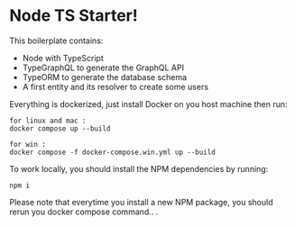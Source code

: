 # Node TS Starter!

This boilerplate contains:

- Node with TypeScript
- TypeGraphQL to generate the GraphQL API
- TypeORM to generate the database schema
- A first entity and its resolver to create some users

Everything is dockerized, just install Docker on you host machine then run:

```
for linux and mac :
docker compose up --build

for win :
docker compose -f docker-compose.win.yml up --build
```

To work locally, you should install the NPM dependencies by running:

```
npm i
```

Please note that everytime you install a new NPM package, you should rerun you docker compose command..
.